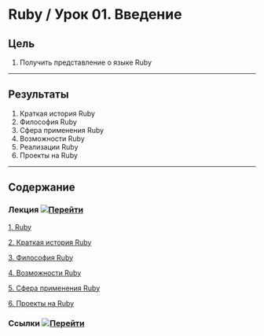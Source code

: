 # Ruby / Урок 01. Введение

## Цель

1. Получить представление о языке Ruby

***

## Результаты 

1. Краткая история Ruby
2. Философия Ruby
3. Сфера применения Ruby
4. Возможности Ruby
5. Реализации Ruby
6. Проекты на Ruby

***

## Содержание

### Лекция [![Перейти](https://img.shields.io/badge/-%D0%9F%D0%B5%D1%80%D0%B5%D0%B9%D1%82%D0%B8-blue)](1.Лекция.md)
           
[1. Ruby](1.Лекция.md#1.-Ruby)

[2. Краткая история Ruby](1.Лекция.md#2.-Краткая-история-Ruby)

[3. Философия Ruby](1.Лекция.md#3.-Философия-Ruby)

[4. Возможности Ruby](1.Лекция.md#4.-Возможности-Ruby)

[5. Сфера применения Ruby](1.Лекция.md#5.-Сфера-применения-Ruby)

[6. Проекты на Ruby](1.Лекция.md#6.-Проекты-на-Ruby)

### Ссылки [![Перейти](https://img.shields.io/badge/-%D0%9F%D0%B5%D1%80%D0%B5%D0%B9%D1%82%D0%B8-blue)](2.Ссылки.md)